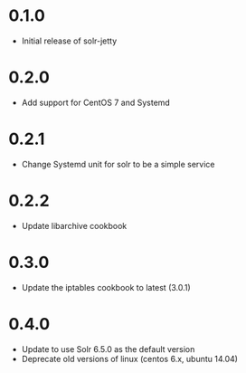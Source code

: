 # 0.1.0

* Initial release of solr-jetty

# 0.2.0

* Add support for CentOS 7 and Systemd

# 0.2.1

* Change Systemd unit for solr to be a simple service

# 0.2.2

* Update libarchive cookbook

# 0.3.0

* Update the iptables cookbook to latest (3.0.1)

# 0.4.0

* Update to use Solr 6.5.0 as the default version
* Deprecate old versions of linux (centos 6.x, ubuntu 14.04)
